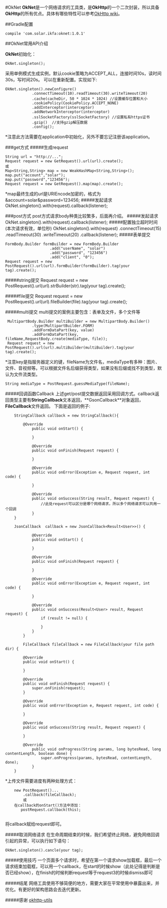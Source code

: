 #OkNet
**OkNet**是一个网络请求的工具类，是**OkHttp**的一个二次封装，所以具备**OkHttp**的所有优点。具体有哪些特性可以参考[OkHttp wiki](https://github.com/square/okhttp/wiki)。

##Gradle配置

	compile 'com.solar.ikfa:oknet:1.0.1'

##OkNet常用API介绍

**OkNet**初始化：

	OkNet.singleton();
	
采用单例模式生成实例，默认cookie策略为ACCEPT_ALL，连接时间10s，读时间30s，写时间20s。
可以在重新配置。实现如下:
	
	OkNet.singleton().newConfigure()
                .connectTimeout(10).readTimeout(30).writeTimeout(20)
                .cache(cacheDir, 50 * 1024 * 1024) //设置缓存位置和大小
                .cookiePolicy(CookiePolicy.ACCEPT_NONE)
                .addInterceptor(interceptor)
                .addNetworkInterceptor(interceptor)
                .sslSocketFactory(sslSocketFactory) //设置私有https证书
                .gzip()  //支持gzip解压数据
                .config();
	
*注意此方法需要在application中初始化，另外不要忘记注册该application。

###get方式
#####生成request

	String url = "http://...";
	Request request = new GetRequest().url(url).create();
	或
	Map<String,String> map = new WeakHashMap<String,String>();
	map.put("account","solar");
	map.put("password","123456");
	Request request = new GetRequest().map(map).create();
	
*map最终生成的url是URIEncode加密的，格式为&account=solar&password=123456;
#####发起请求
	OkNet.singleton().with(request).callback(listener);

###post方式
post方式请求body种类比较繁多，后面再介绍。
#####发起请求
	OkNet.singleton().with(request).callback(listener);
#####配置独立超时时间(本次请求有效，单位秒)
	OkNet.singleton().with(request)
	.connectTimeout(15)
	.readTimeout(30)
	.writeTimeout(20)
	.callback(listener);
#####表单提交

	FormBody.Builder formBuilder = new FormBody.Builder
                        .add("userName", "solar")
                        .add("password", "123456")
                        .add("client", "0");
   	Request request = new PostRequest().url(url).formBuilder(formBuilder).tag(your tag).create();
	
#####string提交
	Request request = new PostRequest().url(url).strBuilder(str).tag(your tag).create();
	
#####file提交
	Request request = new PostRequest().url(url).fileBuilder(file).tag(your tag).create();
	
#####multi提交
multi提交的案例主要包含：表单及文件，多个文件等
	
	 MultipartBody.Builder multiBuilder = new MultipartBody.Builder()
                .type(MultipartBuilder.FORM)
                .addFormDataPart(key, value)
                .addFormDataPart(key, fileName,RequestBody.create(mediaType, file));
     Request request = new PostRequest().url(url).multiBuilder(multiBuilder).tag(your tag).create();
                
*注意key是指服务器定义的键，fileName为文件名，mediaType有多种：图片、文件、音视频等。可以根据文件名后缀获得类型，如果没有后缀或找不到类型，默认为文件流类型。
	
	String mediaType = PostRequest.guessMediaType(fileName);
	
#####回调函数Callback
上述get/post提交数据返回采用回调方式。callback返回类型主要有**StringCallback**文本返回，**GsonCallback<T>**对象返回，**FileCallback**文件返回。
下面是返回的例子:

~~~
	StringCallback callback = new StringCallback(){
	
		@Override
            public void onStart() {
                
            }

            @Override
            public void onFinish(Request request) {
                
            }

            @Override
            public void onError(Exception e, Request request, int code) {

            }

            @Override
            public void onSuccess(String result, Request request) {
                //此处request可以区分是哪个网络请求，所以多个网络请求可以共用一个回调
            }
	}
	
	JsonCallback  callback = new JsonCallback<Result<User>>() {

            @Override
            public void onStart() {
               
            }

            @Override
            public void onFinish(Request request) {
                
            }

            @Override
            public void onError(Exception e, Request request, int code) {

            }

            @Override
            public void onSuccess(Result<User> result, Request request) {
                if (result != null) {
                    
                }
            }
        }
        
        FileCallback fileCallback = new FileCallback(your file path dir) {

        @Override
        public void onStart() {
        	  
        }

        @Override
        public void onFinish(Request request) {
            super.onFinish(request);
        }

        @Override
        public void onError(Exception e, Request request, int code) {

        }

        @Override
        public void onSuccess(String result, Request request) {
            
        }
        
        @Override
            public void onProgress(String params, long bytesRead, long contentLength, boolean done) {
                super.onProgress(params, bytesRead, contentLength, done);
            }
    }
~~~
*上传文件需要进度有两种处理方式：

~~~
	new PostRequest()...
		.callback(fileCallback);
		或
	在callback的onStart()方法中添加：
       postRequest.callback(this);
	
~~~
将callback赋给request即可。

#####取消网络请求
在生命周期结束的时候，我们希望终止网络，避免网络回调引起的异常，可以执行如下语句：

	OkNet.singleton().cancle(your tag);


#####使用技巧
一个页面多个请求时，希望在第一个请求show加载框，最后一个请求结束加载框，可以用一个callback，在start的时候show（此处记得是判断是否已经show），在finish的时候判断request等于request3的时候dismiss即可

	
#####结尾
网络工具使用不够简便的地方，需要大家在平常使用中暴露出来，并优化。有更好的架构思路会去迭代更新。

#####感谢
[okhttp-utils](https://github.com/hongyangAndroid/okhttp-utils)